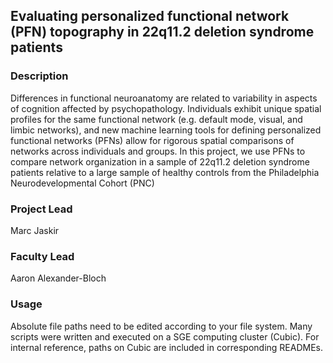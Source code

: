 ## Evaluating personalized functional network (PFN) topography in 22q11.2 deletion syndrome patients

### Description
Differences in functional neuroanatomy are related to variability in aspects of cognition affected by psychopathology. Individuals exhibit unique spatial profiles for the same functional network (e.g. default mode, visual, and limbic networks), and new machine learning tools for defining personalized functional networks (PFNs) allow for rigorous spatial comparisons of networks across individuals and groups. In this project, we use PFNs to compare network organization in a sample of 22q11.2 deletion syndrome patients relative to a large sample of healthy controls from the Philadelphia Neurodevelopmental Cohort (PNC)

### Project Lead
Marc Jaskir

### Faculty Lead
Aaron Alexander-Bloch

### Usage
Absolute file paths need to be edited according to your file system. Many scripts were written and executed on a SGE computing cluster (Cubic). For internal reference, paths on Cubic are included in corresponding READMEs.
